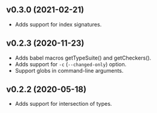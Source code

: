 ## v0.3.0 (2021-02-21)
- Adds support for index signatures.

## v0.2.3 (2020-11-23)
- Adds babel macros getTypeSuite() and getCheckers().
- Adds support for `-c` (`--changed-only`) option.
- Support globs in command-line arguments.

## v0.2.2 (2020-05-18)
- Adds support for intersection of types.

